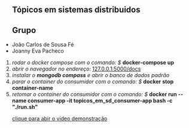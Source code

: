 
<main>
<section>
<ul>
    <h1>Tópicos em sistemas distribuidos</h1>
    <h2>Grupo</h2>
    <li>João Carlos de Sousa Fé</li>
    <li>Joanny Eva Pacheco</li>
</ul>
</section>
<section>
<ol>
<li>
    <i>rodar o docker compose com o comando: $</i> <b>docker-compose up</b>
</li>

<li>
    <i> abrir o navegador no endereço: </i> <a href="127.0.0.1:5000/docs">127.0.0.1:5000/docs</a>
</li>

<li>
<i>instalar o <b>mongodb compass</b> e abrir o banco de dados padrão</i>
</li>

<li>
<i>parar o container do consumidor com o comando: $</i> <b>docker stop container-name</b>
</li>

<li>
<i>retomar o container do consumidor com o comando: $ </i> <b>docker run --name consumer-app -it topicos_em_sd_consumer-app bash -c "./run.sh"</b>
</li>
</ol>
</section>

<section>
<ul>

<a href="https://youtu.be/q6b7HgNYLV0" target="_blank">clique para abir o video demonstração</a>    
</ul>
</section>
</main>

